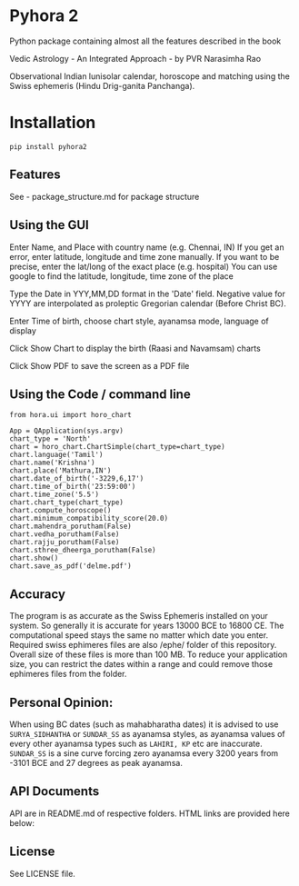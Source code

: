 Pyhora 2
=================
Python package containing almost all the features described in the book

Vedic Astrology - An Integrated Approach - by PVR Narasimha Rao
 
Observational Indian lunisolar calendar, horoscope and matching using the Swiss ephemeris (Hindu
Drig-ganita Panchanga).

Installation
=================
```pip install pyhora2```

Features
--------
See - package_structure.md for package structure

Using the GUI
-------------

Enter Name, and Place with country name (e.g. Chennai, IN)
If you get an error, enter latitude, longitude and time zone manually.
If you want to be precise, enter the lat/long of the exact place (e.g. hospital)
You can use google to find the latitude, longitude, time zone of the place

Type the Date in YYY,MM,DD format in the 'Date' field. Negative value for YYYY are
interpolated as proleptic Gregorian calendar (Before Christ BC).

Enter Time of birth, choose chart style, ayanamsa mode, language of display

Click Show Chart to display the birth (Raasi and Navamsam) charts

Click Show PDF to save the screen as a PDF file

Using the Code / command line
------------------------------
```
from hora.ui import horo_chart

App = QApplication(sys.argv)
chart_type = 'North'
chart = horo_chart.ChartSimple(chart_type=chart_type)
chart.language('Tamil')
chart.name('Krishna')
chart.place('Mathura,IN')
chart.date_of_birth('-3229,6,17')
chart.time_of_birth('23:59:00')
chart.time_zone('5.5')
chart.chart_type(chart_type)
chart.compute_horoscope()
chart.minimum_compatibility_score(20.0)
chart.mahendra_porutham(False)
chart.vedha_porutham(False)
chart.rajju_porutham(False)
chart.sthree_dheerga_porutham(False)
chart.show()
chart.save_as_pdf('delme.pdf')
```
Accuracy
--------

The program is as accurate as the Swiss Ephemeris installed on your system. So generally it is
accurate for years 13000 BCE to 16800 CE. The
computational speed stays the same no matter which date you enter. Required swiss ephimeres files are also /ephe/ folder of this repository.
Overall size of these files is more than 100 MB. To reduce your application size, you can restrict the dates within a range and could remove those ephimeres files from the folder.

Personal Opinion:
------------------
When using BC dates (such as mahabharatha dates) it is advised to use `SURYA_SIDHANTHA` or `SUNDAR_SS` as ayanamsa styles, as ayanamsa values of every other ayanamsa types such as `LAHIRI, KP` etc are inaccurate. 
`SUNDAR_SS` is a sine curve forcing zero ayanamsa every 3200 years from -3101 BCE and 27 degrees as peak ayanamsa.

API Documents
-------------
API are in README.md of respective folders. HTML links are provided here below: 

License
-------
See LICENSE file.
